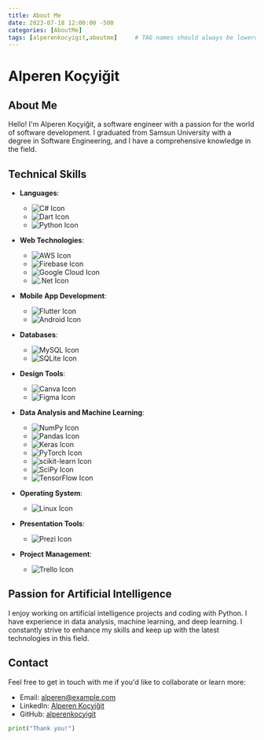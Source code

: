 ```yaml
---
title: About Me
date: 2023-07-18 12:00:00 -500
categories: [AboutMe]
tags: [alperenkocyigit,aboutme]     # TAG names should always be lowercase
---
```


# Alperen Koçyiğit

<!-- ![Profile Picture](https://example.com/profile_picture.jpg) -->

## About Me

Hello! I'm Alperen Koçyiğit, a software engineer with a passion for the world of software development. I graduated from Samsun University with a degree in Software Engineering, and I have a comprehensive knowledge in the field.

## Technical Skills

- **Languages**: 
  - ![C# Icon](https://example.com/csharp_icon.png)
  - ![Dart Icon](https://example.com/dart_icon.png)
  - ![Python Icon](https://example.com/python_icon.png)

- **Web Technologies**: 
  - ![AWS Icon](https://example.com/aws_icon.png)
  - ![Firebase Icon](https://example.com/firebase_icon.png)
  - ![Google Cloud Icon](https://example.com/google_cloud_icon.png)
  - ![.Net Icon](https://example.com/dotnet_icon.png)

- **Mobile App Development**: 
  - ![Flutter Icon](https://example.com/flutter_icon.png)
  - ![Android Icon](https://example.com/android_icon.png)

- **Databases**: 
  - ![MySQL Icon](https://example.com/mysql_icon.png)
  - ![SQLite Icon](https://example.com/sqlite_icon.png)

- **Design Tools**: 
  - ![Canva Icon](https://example.com/canva_icon.png)
  - ![Figma Icon](https://example.com/figma_icon.png)

- **Data Analysis and Machine Learning**: 
  - ![NumPy Icon](https://example.com/numpy_icon.png)
  - ![Pandas Icon](https://example.com/pandas_icon.png)
  - ![Keras Icon](https://example.com/keras_icon.png)
  - ![PyTorch Icon](https://example.com/pytorch_icon.png)
  - ![scikit-learn Icon](https://example.com/scikitlearn_icon.png)
  - ![SciPy Icon](https://example.com/scipy_icon.png)
  - ![TensorFlow Icon](https://example.com/tensorflow_icon.png)

- **Operating System**: 
  - ![Linux Icon](https://example.com/linux_icon.png)

- **Presentation Tools**: 
  - ![Prezi Icon](https://example.com/prezi_icon.png)

- **Project Management**: 
  - ![Trello Icon](https://example.com/trello_icon.png)


## Passion for Artificial Intelligence

I enjoy working on artificial intelligence projects and coding with Python. I have experience in data analysis, machine learning, and deep learning. I constantly strive to enhance my skills and keep up with the latest technologies in this field.

## Contact

Feel free to get in touch with me if you'd like to collaborate or learn more:

- Email: alperen@example.com
- LinkedIn: [Alperen Koçyiğit](https://www.linkedin.com/in/alperenkocyigit)
- GitHub: [alperenkocyigit](https://github.com/alperenkocyigit)

```python
print("Thank you!")
```

